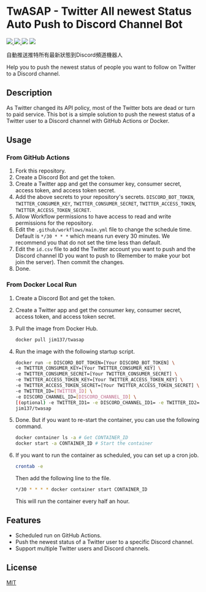 # TwASAP - Twitter All newest Status Auto Push to Discord Channel Bot

[![](https://img.shields.io/docker/v/jim137/twasap) ![](https://img.shields.io/docker/image-size/jim137/twasap) ![](https://img.shields.io/docker/pulls/jim137/twasap)](https://hub.docker.com/r/jim137/twasap) [![](https://img.shields.io/github/stars/jim137/twasap)](https://github.com/Jim137/TwASAP)

自動推送推特所有最新狀態到Discord頻道機器人

Help you to push the newest status of people you want to follow on Twitter to a Discord channel.

## Description

As Twitter changed its API policy, most of the Twitter bots are dead or turn to paid service. This bot is a simple solution to push the newest status of a Twitter user to a Discord channel with GitHub Actions or Docker.

## Usage

### From GitHub Actions

1. Fork this repository.
2. Create a Discord Bot and get the token.
3. Create a Twitter app and get the consumer key, consumer secret, access token, and access token secret.
4. Add the above secrets to your repository's secrets. `DISCORD_BOT_TOKEN`, `TWITTER_CONSUMER_KEY`, `TWITTER_CONSUMER_SECRET`, `TWITTER_ACCESS_TOKEN`, `TWITTER_ACCESS_TOKEN_SECRET`.
5. Allow Workflow permissions to have access to read and write permissions for the repository.
6. Edit the `.github/workflows/main.yml` file to change the schedule time. Default is `*/30 * * *` which means run every 30 minutes. We recommend you that do not set the time less than default.
7. Edit the `id.csv` file to add the Twitter account you want to push and the Discord channel ID you want to push to (Remember to make your bot join the server). Then commit the changes.
8. Done.

### From Docker Local Run

1. Create a Discord Bot and get the token.
2. Create a Twitter app and get the consumer key, consumer secret, access token, and access token secret.
3. Pull the image from Docker Hub.

    ```bash
    docker pull jim137/twasap
    ```
4. Run the image with the following startup script.

    ```bash
    docker run -e DISCORD_BOT_TOKEN=[Your DISCORD_BOT_TOKEN] \
    -e TWITTER_CONSUMER_KEY=[Your TWITTER_CONSUMER_KEY] \
    -e TWITTER_CONSUMER_SECRET=[Your TWITTER_CONSUMER_SECRET] \
    -e TWITTER_ACCESS_TOKEN_KEY=[Your TWITTER_ACCESS_TOKEN_KEY] \
    -e TWITTER_ACCESS_TOKEN_SECRET=[Your TWITTER_ACCESS_TOKEN_SECRET] \
    -e TWITTER_ID=[TWITTER_ID] \
    -e DISCORD_CHANNEL_ID=[DISCORD_CHANNEL_ID] \
    [(optional) -e TWITTER_ID1= -e DISCORD_CHANNEL_ID1= -e TWITTER_ID2= -e DISCORD_CHANNEL_ID2= \ ]
    jim137/twasap
    ```
5. Done. But if you want to re-start the container, you can use the following command.

    ```bash
    docker container ls -a # Get CONTAINER_ID
    docker start -a CONTAINER_ID # Start the container
    ```
6. If you want to run the container as scheduled, you can set up a cron job.
    
    ```bash
    crontab -e
    ```
    
    Then add the following line to the file.

    ```bash
    */30 * * * * docker container start CONTAINER_ID
    ```

    This will run the container every half an hour.

## Features

* Scheduled run on GitHub Actions.
* Push the newest status of a Twitter user to a specific Discord channel.
* Support multiple Twitter users and Discord channels.

## License

[MIT](LICENSE)
